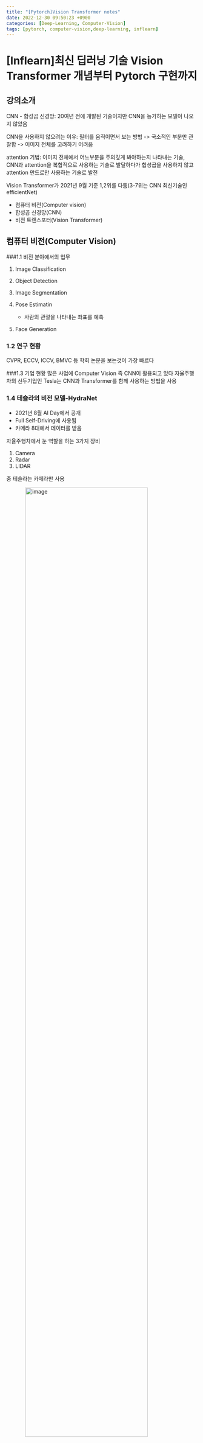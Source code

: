 ```yaml
---
title: "[Pytorch]Vision Transformer notes"
date: 2022-12-30 09:50:23 +0900
categories: [Deep-Learning, Computer-Vision]
tags: [pytorch, computer-vision,deep-learning, inflearn]
---
```


# [Inflearn]최신 딥러닝 기술 Vision Transformer 개념부터 Pytorch 구현까지


## 강의소개
CNN - 합성곱 신경망: 20여년 전에 개발된 기술이지만 CNN을 능가하는 모델이 나오지 않았음

CNN을 사용하지 않으려는 이유: 필터를 움직이면서 보는 방법 -> 국소적인 부분만 관찰함 -> 이미지 전체를 고려하기 어려움 

attention 기법: 이미지 전체에서 어느부분을 주의깊게 봐야하는지 나타내는 기술, CNN과 attention을 복합적으로 사용하는 기술로 발달하다가 합성곱을 사용하지 않고 attention 만드로만 사용하는 기술로 발전

Vision Transformer가 2021년 9월 기준 1,2위를 다툼(3-7위는 CNN 최신기술인 efficientNet)

- 컴퓨터 비전(Computer vision)
- 합성곱 신경망(CNN)
- 비전 트랜스포터(Vision Transformer)

## 컴퓨터 비전(Computer Vision)

###1.1 비전 분야에서의 업무
1. Image Classification
2. Object Detection
3. Image Segmentation
4. Pose Estimatin

	- 사람의 관절을 나타내는 좌표를 예측
	
5.  Face Generation

### 1.2 연구 현황
CVPR, ECCV, ICCV, BMVC 등 학회 논문을 보는것이 가장 빠르다

###1.3 기업 현황
많은 사업에 Computer Vision 즉 CNN이 활용되고 있다
자율주행차의 선두기업인 Tesla는 CNN과 Transformer를 함께 사용하는 방법을 사용

### 1.4 테슬라의 비전 모델-HydraNet
- 2021년 8월 AI Day에서 공개
- Full Self-Driving에 사용됨
- 카메라 8대에서 데이터를 받음

자율주행차에서 눈 역할을 하는 3가지 장비
1. Camera
2. Radar
3. LIDAR

중 테슬라는 카메라만 사용

<img width="80%" alt="image" src="https://user-images.githubusercontent.com/99532836/210026343-bdc026ce-389d-4874-a38e-0d782d230c83.png" style="display:block; margin-left:auto; margin-right: auto;">

장점
1. 하나의 백보드를 사용하기 떄문에 효율적
2. Head마다 떼서 Tuning이 가능함
3. 멀티스킬 피쳐부분에서 별도 저장이 가능

왜 이미지 처리에 Transformer을 사용하였는가?
동일한 물체를 찍더라도 카메라 위치에 따라 다르게 보임
->이미지 스페이스에서 위치를 나타내는 포지셔널 임베디드 메트릭스를 사용

- CNNs + Transformer

## 합성곱 신경망(CNN)

### 2.1 합성곱 신경망
- AlexNet(2012)
- VGGNet(2014)
- ResNet(2015)
- DenseNet(2016)
- NasNet(2018)
- EfficientNet(2020)

EfficientNet: Rethinking Model Scaling for Convolutionla Neural Networks

<img width="80%" alt="image" src="https://user-images.githubusercontent.com/99532836/210166435-3ef32ad7-be57-4a29-9fdf-88e1202ba853.png" style="display:block; margin-left:auto; margin-right: auto;">

CNN을 배제하려는 이유
한번 연산시 국소적인 부분 기준으로 봄
깊은 신경망을 통해 node간의 관계를 볼 수 있음 (관계를 넓게 보려고 할 수록 layer가 많이 필요함)
국소적인 메커니즘이 전체를 봐야 할 때는 단점이 됨

## 어텐션 기법 - 키, 쿼리, 밸류는 무엇인가?
### 2.2 Attention
Attention 기법으로 CNN을 개선하는 방법

전체 픽셀에 대해서 각 픽셀에 대한 중요도를 곱하는 방식이 기본 (가중치)

#### 키, 쿼리, 밸류
- transformer또한 이 기반을 사용함 
- 파이썬 dictionary의 키 밸류와 유사함
- query : 데이터베이스 쿼리와 유사

<img width="80%" alt="image" src="https://user-images.githubusercontent.com/99532836/210167126-eb403cb8-2087-4379-b3c2-76ae44612a5a.png" style="display:block; margin-left:auto; margin-right: auto;">

Attention
- NLP 분야에서 활발히 쓰임
- BERT, GPT-3 모델이 대표적

## 비전 트랜스포머(Vit)
### 3.1 Transformer

자연어 처리의 역사를 보면 여태 주축을 이룬 모델들은 lstm 기반 모델들이었다

lstm
- sequence 형태의 데이터를 받아 처리
-> 순서를 고려하여 처리
-> 하지만 단어들의 관계가 순차적이지 않기 때문에 한계가 있음
-> 초반 스텝에서 번역이 잘못되면 다음 번역에도 영향을 미친다는것이 단점

따라서 CNN, RNN등을 사용하지 않는 attention 기법이 주목을 받음

<img width="50%" alt="image" src="https://user-images.githubusercontent.com/99532836/210197245-3f854802-2116-49cf-8d7e-0b422285e65c.png" style="display:block; margin-left:auto; margin-right: auto;">

Input을 처리하는 Encoder와 Output을 처리하는 Decoder로 구성됨

ex) "I am a student" 의 문장이들어간다면
LSTM의 경우에는 각 단어를 Sequence로 나뉘어 개별로 들어가겠지만 Transformer의 경우 각 벡터들의 모음이 통째로 한꺼번에 매트릭스 형태로 들어감

Input Embedding을 통해 적절한 크기로 바꾸어줌

단어 수 만큼의 벡터들에서 -> 정해진 크기인 값들로 변환된 값 + Positional Encoding을 통해 위치값(가중치도 가능)

Multi-lead Attention: 학습에 따라서 Attention들이 같은 것을 보더라도 다른 관점에서 보기 위함

들어온 데이터의 크기와 내보내는 데이터의 크기가 같다 -> 여러 층의 Layer 사용 가능(실제로  논문에서는 6번 과정을 반복함)

## 외부 블로그 내용

출처: [https://www.blossominkyung.com/deeplearning/transfomer-positional-encoding](https://www.blossominkyung.com/deeplearning/transfomer-positional-encoding)
### Input Embedding이란?

Input Embedding은 Input에 입력된 데이터를 컴퓨터가 이해할 수 있도록 행렬 값으로 바꾸어 준다.

<img width="80%" alt="image" src="https://user-images.githubusercontent.com/99532836/210688046-d5d83dd7-05d7-453b-b8bf-394dd82b004a.png"style="display:block; margin-left:auto; margin-right: auto;">

예를 들어 설명하자면, “This is my car” 라는 문장이 주어졌을 때, 문장을 구성하는 각각의 단어는 그에 상응하는 인덱스 값에 매칭이 되고, 이 인덱스 값들은 Input Embedding에 전달된다.

이때 각각의 단어 인덱스들은 저마다 다른 벡터값을 지니고 있다.(그림에서는 이해하기 쉽게 임베딩 크기를 4로 했지만 실제 논문 상 임베딩 크기는 512이다.) 이때 각각의 벡터 차원은 해당 단어의 피처 값을 가지고 있고, 서로 다른 단어의 피처 값이 유사할 수록 벡터공간의 임베딩 벡터는 점점 가까워질 것이다. 

위 그림을 예를 들어 설명하자면, car와 this 두 단어의 벡터 값을 벡터공간에 나타냈을 때, 서로 다른 두 단어가 공유하는 피처값이 존재하고 문맥상 유사도가 높다면, 임베딩 벡터값은 점점 가까워질 것이다. 반면에 zombie의 경우, 공유하는 피처값이 없고 문맥상 유사도도 낮아서 임베딩 벡터값은 가까워지지 않는다.

<img width="80%" alt="image" src="https://user-images.githubusercontent.com/99532836/210692074-cbc6c127-993a-45f9-b4c0-40a1696df353.png" style="display:block; margin-left:auto; margin-right: auto;">   

이처럼 임베딩 레이어는 Input 인덱스 값들을 받아서 이를 각각의 단어 임베딩 벡터값으로 바꿔준다. 그후 단어 임베딩 벡터값에 Positional Encoding의 벡터값을 더하는 연산을 하게 되는데, 그 전에 트랜스포머의 특징이 무엇이고, 따라서 Positional Embedding 값이 왜 필요한지에 대해 설명하고자 한다.

### Transformer 특징: Sequential? Parallel? 
트랜스포머 이전에는 RNN과 LSTM으로 구성된 방법들이 주로 사용되었는데, 이들은 순차적으로 문장을 처리하는 특징을 지니고 있다. 즉 Input에 입력되는 순서대로 RNN 또는 LSTM 모델 내에서 처리가 되는 방식을 말한다. 다시 말해 앞의 연산이 끝나야 뒤의 연산을 진행할 수 있다. 따라서 계산 유닛이 많아도 한번에 1개씩 처리가 된다. 이 경우 발생하는 문제는 연산 속도가 매우 느리다는 점이다.  


하지만 RNN이나 LSTM과는 다르게, 트랜스포머의 경우 입력되는 문장을 순차적으로 처리하지 않는다. 대신 트랜스포머는 입력된 문장을 병렬로 한번에 처리한다는 특징을 지니고 있다.  

따라서 트랜스포머처럼 병렬로 값을 처리하면 연산을 훨씬 더 빠르게 수행할 수 있다. 하지만 단어의 위치(순서)를 알 수 없다는 문제가 발생한다. 이 문제를 해결하기 위해 논문에서 Positional Encoding을 제안한다. 

### Positional Encoding 

앞에서 간단하게 언급한 것처럼 트랜스포머는 입력된 데이터를 한번에 병렬로 처리해서 속도가 빠르다는 장점이 있다. 하지만 RNN과 LSTM과 다르게 트랜스포머는 입력 순서가 단어 순서에 대한 정보를 보장하지 않는다. 다시 말하면, 트랜스포머의 경우 시퀀스가 한번에 병렬로 입력되기에 단어 순서에 대한 정보가 사라진다. 따라서 단어 위치 정보를 별도로 넣어줘야 한다. 그렇다면 단어의 위치 정보는 왜 중요하고, 논문에서는 이 문제를 Postional Encoding으로 어떻게 해결하고 있을까? 

#### 단어의 위치 정보가 중요한 이유  

위 두 문장을 해석해보면, 1번 문장은 “지난 토플시험에서 95점을 못 받았지만, 박사과정에 입학할 수 있었다”이고, 2번 문장은 “지난 토플 시험에서 95점을 받았지만, 박사과정에 입학하지 못했다"가 된다. NOT의 위치 차이로 인해 두 문장의 뜻이 완전히 달라져버렸다. 이와 같이 문장 내의 정확한 단어 위치를 알 수 없다면 문장의 뜻이 완전히 달라지는 문제가 발생할 수 밖에 없다.  

따라서 그림과 같이 각각의 단어 벡터에 Positional Encoding을 통해 얻은 위치정보를 더해줘야 된다. 이때 반드시 지켜야 될 규칙 두 가지가 있다. 

1. 모든 위치값은 시퀀스의 길이나 Input에 관계없이 동일한 식별자를 가져야 한다. 따라서 시퀀스가 변경되더라도 위치 임베딩은 동일하게 유지될 수 있다.  
2. 모든 위치값은 너무 크면 안된다. 위치값이 너무 커져버리면, 단어 간의 상관관계 및 의미를 유추할 수 있는 의미정보 값이 상대적으로 작아지게 되고, Attention layer에서 제대로 학습 및 훈련이 되지 않을 수 있다.  

#### 위치 벡터를 얻는 두 가지 방법과 문제점 

위치 벡터를 부여하는 방법으로는 다음과 같이 간단한 두 가지 방법을 떠올릴 수 있다. 

1. 첫 번째 토큰에는 1, 두 번째 토큰은 2, 세 번째 토큰은 3… 등등 시퀀스 크기에 비례해서 일정하게 커지는 정수값을 부과할 수 있다.  
	- 하지만 그림과 같이 위치 정보 값이 급격히 커지면 단어 벡터와 더했을 때, 단어보다 위치 정보가 지배적이라 단어의 의미가 훼손될 수 있다. 즉 이와같은 경우, 시퀀스 길이가 커질 수록 위치 벡터 값 또한 점점 커진다는 문제점이 있고, 위치 벡터가 특정한 범위를 갖고 있지 않아서 모델의 일반화 역시 불가능해진다. 
2. 첫 번째 토큰에는 0, 마지막 토큰은 1을 부과하고, 그 사이를 (1/단어수)로 나누어 나온 값(normalizatoin)을 적용해 볼 수 있다.  
	- 하지만 이 경우 같은 시퀀스 길이에 따라서 같은 위치 정보에 해당하는 위치 벡터값이 달라질 수 있고, 시퀀스의 총 길이도 알 수 없다. 바로 옆에 위치한 토큰들 간의 차이(단어 레이블 간의 차이) 역시 달라지는 문제점이 존재한다. 
	- 따라서 앞서 언급한 것처럼 단어 의미정보가 변질되지 않도록 위치 벡터값이 너무 커서도 안되고, 같은 위치의 토큰은 항상 같은 위치 벡터값을 가지고 있어야 한다. 

#### Positional Encoding을 위한 Sine & Cosine 함수  
이 두 가지 규칙을 지키면서 위치 벡터를 부과하는 방법에는 sine & cosine 함수가 있다.  그런데 정말 sine & cosine 함수가 positional encoding의 모든 조건에 딱 맞아 떨어질까?  

1. 의미정보가 변질되지 않도록 위치 벡터값이 너무 크면 안된다. → sine & cosinee 함수는 -1 ~ 1 사이를 반복하는 주기함수이다. 즉 1을 초과하지 않고 -1 미만으로 떨어지지 않으므로 값이 너무 커지지 않는 조건을 만족 시킨다. 
2. sine & cosine 함수 외에도 일정 구간 내에 있는 함수로는 Sigmoid 함수가 있다. 그런데 왜 sine & cosine 함수를 선택했을까? sine & cosine 함수는 앞서 언급한 것처럼 주기함수이기 때문이다.  
	- → Simoid 함수의 경우, 긴 문장의 시퀀스가 주어진 경우, 위치 벡터값의 차가 미미해지는 문제가 발생할 수 있다. 하지만 sine & cosine 함수의 경우 -1 ~ 1 사이를 주기적으로 반복하기에 긴 문장의 시퀀스가 주어진다 해도, 위치 벡터값의 차가 작지 않게 된다. 
3. 같은 위치의 토큰은 항상 같은 위치 벡터값을 가지고 있어야 한다. 하지만 서로 다른 위치의 토큰은 위치 벡터값이 서로 달라야 한다. 문제는 -1 ~ 1 사이를 반복하는 주기함수기 때문에 토큰들의 위치 벡터값이 같은 경우가 생길 수 있다.  

	예를 들어 아래 그림과 같이 Sine 함수가 주어진다면 1 번째 토큰(position 0)과 9 번째 토큰(position 9)의 경우, 위치 벡터값이 같아지는 문제가 발생한다.   
	
	→ 하지만 여기서 우리가 놓치지 말아야 될 positional encoding의 또 다른 특징이 있다.  
	
	- positional encoding은 스칼라값이 아닌 벡터값으로 단어 벡터와 같은 차원을 지닌 벡터값이다.  
	
	<img width="696" alt="image" src="https://user-images.githubusercontent.com/99532836/211133742-35bad937-a12a-4f6d-b166-51eb5419b3e8.png">
	
	따라서 위치 벡터값이 같아지는 문제를 해결하기 위해, 다양한 주기의 sine & cosine 함수를 동시에 사용한다. 하나의 위치 벡터가 4개의 차원으로 표현된다면, 각 요소는 서로 다른 4개의 주기를 갖게 되기 때문에 서로 겹치지 않는다. (물론 모든 주기의 공배수만큼 지난 위치는 겹칠 수 있겠지만, 그 정도면 이미 대부분의 단어 위치를 표현할 수 있다.) 즉 단어 벡터는 각각의 차원마다 서로 다른 위치 벡터값을 가지게 된다.   
	
	위 그림처럼 첫 번째 차원의 벡터값들의 차이가 크지 않다면, 단어 벡터의 다음 차원에도 벡터값을 부여하면 된다. 이때 동일한 sine 값을 사용하게 되면, 벡터들 간의 차가 크지 않게 되므로, cosine 값을 사용한다. 하지만 두 번째 차원의 벡터값들 역시 그 차가 크지 않다면, 서로 다른 단어 벡터 간의 위치 정보 차이가 미미하게 된다. 이 경우 cosine의 frequency를 이전 sine 함수보다 크게 주면되고, 마지막 차원의 벡터값이 채워질 때까지 서로 다른 frequency를 가진 sine & cosine을 번갈아가며 계산하다 보면 결과적으로 충분히 서로 다른 positional encoding 값을 지니게 된다. 이를 수식으로 표현하면 아래와 같다.(이때 pos는 position, i는 차원을 의미한다.)  
	
### Input Embedding과 Positional Encoding 간의 연산 #### Concatenate 대신에 Summation 연산을 사용했을까? 

위 과정을 통해 얻게 된 단어 벡터와 위치 벡터값은 다음 레이어로 가기 전에 연산과정 Summation을 거친다. 여기서 왜  Concatenate이 아닌 Summation 연산을 사용했을까? 

<img width="665" alt="image" src="https://user-images.githubusercontent.com/99532836/210906568-232169d5-126b-42c1-a620-368cae9aff0c.png">

위 그림은 Concatenate을 사용한 경우이다. Concatenate를 사용하면 단어 의미 정보를 포함하고 있는 단어 벡터 뒤에 위치 정보를 포함하는 positional embedding이 연결된다. 이 경우 단어의 의미 정보는 자체 차원 공간을 갖게 되고, 위치 정보 역시 자체 차원 공간을 갖으며, 직교성질(orthogonal)에 의해 둘은 서로 전혀 관계없는 공간에 있게 된다.  

이러한 Concatenate가 주는 이점은 정보가 뒤섞이는 혼란을 피할 수 있게 해주지만, 메모리, 파라미터, 런타임 등과 관련된 비용 문제가 발생한다.  

Summation을 사용한다면, 단어 의미 정보와 위치 정보 간의 균형을 잘 맞출 수 있다. 즉 모델이 위치 정보를 적절하게 가지게 되고 동시에 단어 의미 정보 역시 충분히 강력하게 유지되어 벡터 공간에서 단어 의미 정보와 위치 정보 간의 거리가 적절해진다. 하지만 Summation의 경우, 정보가 뒤섞이는 문제가 발생할 수 있다. 따라서 모델이 매우 크고 GPU 등의 성능이 좋고 비용 문제가 발생하지 않다면 Concatenate을 사용해도 무관하다. 

트랜스포머 논문이 처음 발표됐던 2017년도만 해도 GPU 등 컴퓨팅 파워가 지금만큼 좋지 않았다. 따라서 당시 저자들이 Concatenate 대신 Summation을 단어 벡터와 위치 벡터 간의 연산으로 선택했다고 생각된다. 


#### 참고자료 
1. Ashish Vaswani et al. “Attention is All You Need”, NIPS 2017 
2. Dzmitry Bahdanau et al. “Neural Machine Translation by Jointly Leraing to Align and Translate”, ICLR 2015 
3. Minh-Thang Luong et al. “Effective Approaches to Attention-based Neural Machine Translation”, EMNLP 2015 
4. Jay Alammar, “The Illustrated Transformer”, Blog 
5. Lil’Log, “The Transformer Family”, Blog 
6. AI Coffee Break with Letitia, “Positional embeddings in transformers”, Youtube

